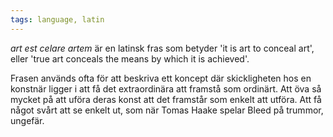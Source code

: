 ```yaml
---
tags: language, latin
---
```


_art est celare artem_ är en latinsk fras som betyder 'it is art to conceal art', eller 'true art conceals the means by which it is achieved'.

Frasen används ofta för att beskriva ett koncept där skickligheten hos en konstnär ligger i att få det extraordinära att framstå som ordinärt. Att öva så mycket på att uföra deras konst att det framstår som enkelt att utföra. Att få något svårt att se enkelt ut, som när Tomas Haake spelar Bleed på trummor, ungefär.
